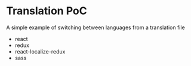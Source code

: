 # Translation PoC

A simple example of switching between languages from a translation file

- react
- redux
- react-localize-redux
- sass

